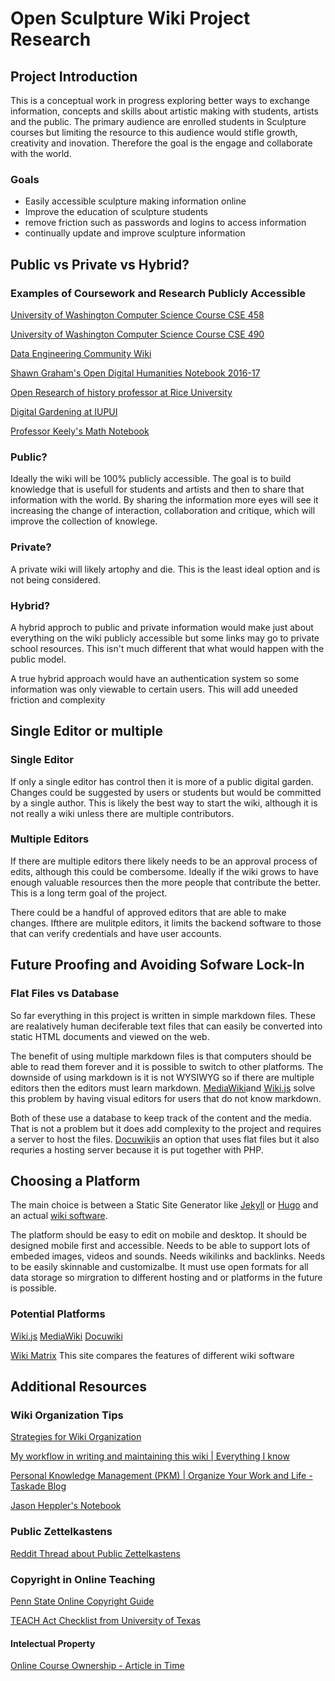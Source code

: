 # Open Sculpture Wiki Project Research
## Project Introduction
This is a conceptual work in progress exploring better ways to exchange information, concepts and skills about artistic making with students, artists and the public. The primary audience are enrolled students in Sculpture courses but limiting the resource to this audience would stifle growth, creativity and inovation. Therefore the goal is the engage and collaborate with the world.
### Goals
- Easily accessible sculpture making information online
- Improve the education of sculpture students
- remove friction such as passwords and logins to access information
- continually update and improve sculpture information
## Public vs Private vs Hybrid?
### Examples of Coursework and Research Publicly Accessible
[University of Washington Computer Science Course CSE 458](https://courses.cs.washington.edu/courses/cse458/)

[University of Washington Computer Science Course CSE 490](https://courses.cs.washington.edu/courses/cse490t/15sp/)

[Data Engineering Community Wiki](https://github.com/data-engineering-community/data-engineering-wiki)

[Shawn Graham's Open Digital Humanities Notebook 2016-17](http://smgprojects.github.io/)

[Open Research of history professor at Rice University](http://wiki.wcaleb.rice.edu/ )

[Digital Gardening at IUPUI](https://www.iue.edu/blogs/library/2021/11/08/digital-gardening-a-new-way-to-think-about-digital-literacy/)

[Professor Keely's Math Notebook](https://www.integreat.ca/OL/index.html)

### Public?
Ideally the wiki will be 100% publicly accessible. The goal is to build knowledge that is usefull for students and artists and then to share that information with the world. By sharing the information more eyes will see it increasing the change of interaction, collaboration and critique, which will improve the collection of knowlege.

### Private?
A private wiki will likely artophy and die. This is the least ideal option and is not being considered.

### Hybrid?
A hybrid approch to public and private information would make just about everything on the wiki publicly accessible but some links may go to private school resources. This isn't much different that what would happen with the public model.  

A true hybrid approach would have an authentication system so some information was only viewable to certain users. This will add uneeded friction and complexity
## Single Editor or multiple
### Single Editor
If only a single editor has control then it is more of a public digital garden. Changes could be suggested by users or students but would be committed by a single author. This is likely the best way to start the wiki, although it is not really a wiki unless there are multiple contributors.
### Multiple Editors
If there are multiple editors there likely needs to be an approval process of edits, although this could be combersome. Ideally if the wiki grows to have enough valuable resources then the more people that contribute the better. This is a long term goal of the project.

There could be a handful of approved editors that are able to make changes. Ifthere are mulitple editors, it limits the backend software to those that can verify credentials and have user accounts.

## Future Proofing and Avoiding Sofware Lock-In
### Flat Files vs Database
So far everything in this project is written in simple markdown files. These are realatively human deciferable text files that can easily be converted into static HTML documents and viewed on the web. 

The benefit of using multiple markdown files is that computers should be able to read them forever and it is possible to switch to other platforms.  The downside of using markdown is it is not WYSIWYG so if there are multiple editors then the editors must learn markdown. [MediaWiki](https://www.mediawiki.org/wiki/MediaWiki)and [Wiki.js](https://js.wiki/) solve this problem by having visual editors for users that do not know markdown. 

Both of these use a database to keep track of the content and the media.  That is not a problem but it does add complexity to the project and requires a server to host the files. [Docuwiki](https://www.dokuwiki.org/dokuwiki)is an option that uses flat files but it also requries a hosting server because it is put together with PHP.
## Choosing a Platform
The main choice is between a Static Site Generator like [Jekyll](https://jekyllrb.com/) or [Hugo](https://gohugo.io/) and an actual [wiki software](https://www.wikimatrix.org/).

The platform should be easy to edit on mobile and desktop. It should be designed mobile first and accessible. Needs to be able to support lots of embeded images, videos and sounds. Needs wikilinks and backlinks. Needs to be easily skinnable and customizalbe. It must use open formats for all data storage so mirgration to different hosting and or platforms in the future is possible.

### Potential Platforms
[Wiki.js](https://js.wiki/)
[MediaWiki](https://www.mediawiki.org/wiki/MediaWiki)
[Docuwiki](https://www.dokuwiki.org/dokuwiki)

[Wiki Matrix](https://www.wikimatrix.org/) This site compares the features of different wiki software

## Additional Resources
### Wiki Organization Tips
[Strategies for Wiki Organization](https://tychoish.com/post/strategies-for-organizing-wiki-content/)

[My workflow in writing and maintaining this wiki | Everything I know](https://wiki.nikiv.dev/other/wiki-workflow)

[Personal Knowledge Management (PKM) | Organize Your Work and Life - Taskade Blog](https://www.taskade.com/blog/personal-knowledge-management-pkm-guide/)

[Jason Heppler's Notebook](http://notebook.jasonheppler.org/)

### Public Zettelkastens
[Reddit Thread about Public Zettelkastens](https://www.reddit.com/r/Zettelkasten/comments/um9w9e/public_zettelkastens/?utm_medium=android_app&utm_source=share)

### Copyright in Online Teaching
[Penn State Online Copyright Guide](https://guides.library.upenn.edu/copyright/onlinecourses)

[TEACH Act Checklist from University of Texas](https://guides.lib.utexas.edu/copyright/teachactchecklist)

#### Intelectual Property
[Online Course Ownership - Article in Time](https://nation.time.com/2014/03/01/online-courses-moocs-ownership/)